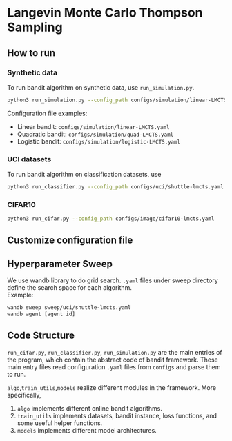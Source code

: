 # Langevin Monte Carlo Thompson Sampling


## How to run 
### Synthetic data
To run bandit algorithm on synthetic data, use `run_simulation.py`. 


```bash
python3 run_simulation.py --config_path configs/simulation/linear-LMCTS.yaml --repeat [number of experiments to repeat] --log 
```
Configuration file examples:
- Linear bandit: `configs/simulation/linear-LMCTS.yaml`
- Quadratic bandit: `configs/simulation/quad-LMCTS.yaml`
- Logistic bandit: `configs/simulation/logistic-LMCTS.yaml`


### UCI datasets
To run bandit algorithm on classification datasets, use
```bash
python3 run_classifier.py --config_path configs/uci/shuttle-lmcts.yaml --repeat [number of experiments to repeat] --log
```
### CIFAR10
```bash
python3 run_cifar.py --config_path configs/image/cifar10-lmcts.yaml
```


## Customize configuration file


## Hyperparameter Sweep 
We use wandb library to do grid search. `.yaml` files under sweep directory define the search space for each algorithm.  
Example: 
```bash
wandb sweep sweep/uci/shuttle-lmcts.yaml
wandb agent [agent id]
```

## Code Structure
`run_cifar.py`, `run_classifier.py`, `run_simulation.py` are the main entries of the program, which contain the abstract code of bandit framework. 
These main entry files read configuration `.yaml` files from `configs` and parse them to run. 

`algo`,`train_utils`,`models` realize different modules in the framework.
More specifically, 
1. `algo` implements different online bandit algorithms. 
2. `train_utils` implements datasets, bandit instance, loss functions, and some useful helper functions.
3. `models` implements different model architectures. 

